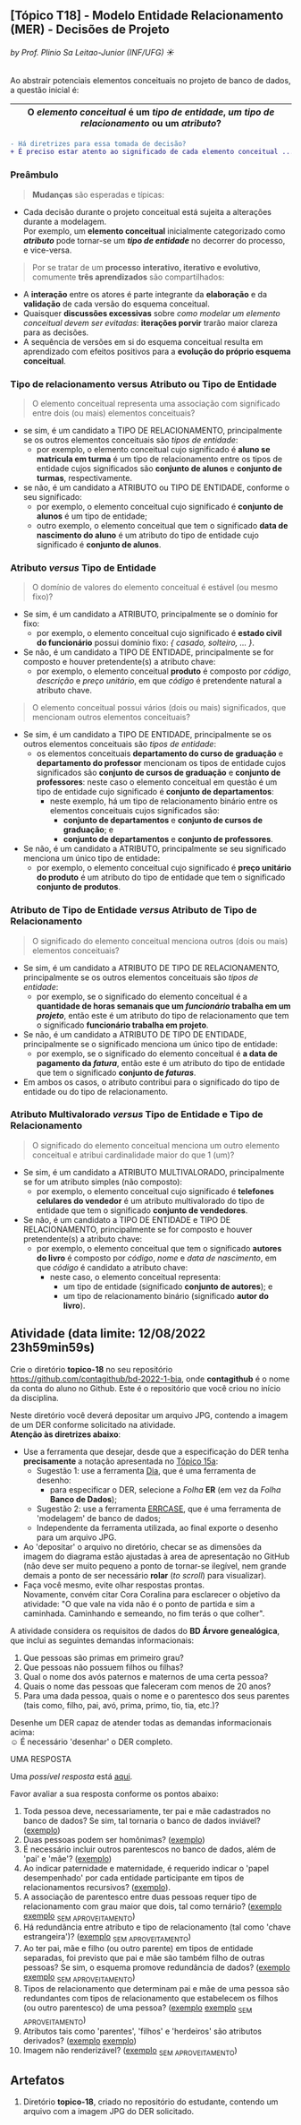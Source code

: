 ## [Tópico T18] - Modelo Entidade Relacionamento (MER) - Decisões de Projeto
###### *by Prof. Plinio Sa Leitao-Junior (INF/UFG)* &#9728;

Ao abstrair potenciais elementos conceituais no projeto de banco de dados, a questão inicial é:

| **O *elemento conceitual* é um *tipo de entidade*, *um tipo de relacionamento* ou um *atributo*?** |
| -------------------------------------------------------------------------------------------------- |

```diff
- Há diretrizes para essa tomada de decisão?
+ É preciso estar atento ao significado de cada elemento conceitual ...
```

### Preâmbulo

>**Mudanças** são esperadas e típicas:
- Cada decisão durante o projeto conceitual está sujeita a alterações durante a modelagem.<br>
Por exemplo, um **elemento conceitual** inicialmente categorizado como ***atributo*** pode tornar-se um ***tipo de entidade*** no decorrer do processo, e vice-versa.

>Por se tratar de um **processo interativo, iterativo e evolutivo**, comumente **três aprendizados** são compartilhados:
- A **interação** entre os atores é parte integrante da **elaboração** e da **validação** de cada versão do esquema conceitual.
- Quaisquer **discussões excessivas** sobre *como modelar um elemento conceitual devem ser evitadas*: **iterações porvir** trarão maior clareza para as decisões.
- A sequência de versões em si do esquema conceitual resulta em aprendizado com efeitos positivos para a **evolução do próprio esquema conceitual**.

### Tipo de relacionamento **versus** Atributo ou Tipo de Entidade

> O elemento conceitual representa uma associação com significado entre dois (ou mais) elementos conceituais?
- se sim, é um candidato a TIPO DE RELACIONAMENTO, principalmente se os outros elementos conceituais são *tipos de entidade*:
  - por exemplo, o elemento conceitual cujo significado é **aluno se matricula em turma** é um tipo de relacionamento entre os tipos de entidade cujos significados são **conjunto de alunos** e **conjunto de turmas**, respectivamente.
- se não, é um candidato a ATRIBUTO ou TIPO DE ENTIDADE, conforme o seu significado:
  - por exemplo, o elemento conceitual cujo significado é **conjunto de alunos** é um tipo de entidade;
  - outro exemplo, o elemento conceitual que tem o significado **data de nascimento do aluno** é um atributo do tipo de entidade cujo significado é **conjunto de alunos**.

### Atributo *versus* Tipo de Entidade

> O domínio de valores do elemento conceitual é estável (ou mesmo fixo)?
- Se sim, é um candidato a ATRIBUTO, principalmente se o domínio for fixo:
  - por exemplo, o elemento conceitual cujo significado é **estado civil do funcionário** possui domínio fixo: *&#123; casado, solteiro, ... &#125;*.
- Se não, é um candidato a TIPO DE ENTIDADE, principalmente se for composto e houver pretendente(s) a atributo chave:
  - por exemplo, o elemento conceitual **produto** é composto por _código_, _descrição_ e _preço unitário_, em que _código_ é pretendente natural a atributo chave.

> O elemento conceitual possui vários (dois ou mais) significados, que mencionam outros elementos conceituais?
- Se sim, é um candidato a TIPO DE ENTIDADE, principalmente se os outros elementos conceituais são *tipos de entidade*:
  - os elementos conceituais **departamento do curso de graduação** e **departamento do professor** mencionam os tipos de entidade cujos significados são **conjunto de cursos de graduação** e **conjunto de professores**: neste caso o elemento conceitual em questão é um tipo de entidade cujo significado é **conjunto de departamentos**:
    - neste exemplo, há um tipo de relacionamento binário entre os elementos conceituais cujos significados são:
      - **conjunto de departamentos** e **conjunto de cursos de graduação**; e
      - **conjunto de departamentos** e **conjunto de professores**.
- Se não, é um candidato a ATRIBUTO, principalmente se seu significado menciona um único tipo de entidade:
  - por exemplo, o elemento conceitual cujo significado é **preço unitário do produto** é um atributo do tipo de entidade que tem o significado **conjunto de produtos**.

### Atributo de Tipo de Entidade *versus* Atributo de Tipo de Relacionamento

> O significado do elemento conceitual menciona outros (dois ou mais) elementos conceituais?
- Se sim, é um candidato a ATRIBUTO DE TIPO DE RELACIONAMENTO, principalmente se os outros elementos conceituais são *tipos de entidade*:
  - por exemplo, se o significado do elemento conceitual é a **quantidade de horas semanais que um *funcionário* trabalha em um *projeto***, então este é um atributo do tipo de relacionamento que tem o significado **funcionário trabalha em projeto**.
- Se não, é um candidato a ATRIBUTO DE TIPO DE ENTIDADE, principalmente se o significado menciona um único tipo de entidade:
  - por exemplo, se o significado do elemento conceitual é **a data de pagamento da *fatura***, então este é um atributo do tipo de entidade que tem o significado **conjunto de *faturas***.
- Em ambos os casos, o atributo contribui para o significado do tipo de entidade ou do tipo de relacionamento.

### Atributo Multivalorado *versus* Tipo de Entidade e Tipo de Relacionamento

> O significado do elemento conceitual menciona um outro elemento conceitual e atribui cardinalidade maior do que 1 (um)?
- Se sim, é um candidato a ATRIBUTO MULTIVALORADO, principalmente se for um atributo simples (não composto):
  - por exemplo, o elemento conceitual cujo significado é **telefones celulares do vendedor** é um atributo multivalorado do tipo de entidade que tem o significado **conjunto de vendedores**.
- Se não, é um candidato a TIPO DE ENTIDADE e TIPO DE RELACIONAMENTO, principalmente se for composto e houver pretendente(s) a atributo chave:
  - por exemplo, o elemento conceitual que tem o significado **autores do livro** é composto por _código_, _nome_ e _data de nascimento_, em que _código_ é candidato a atributo chave:
    - neste caso, o elemento conceitual representa:
      - um tipo de entidade (significado **conjunto de autores**); e 
      - um tipo de relacionamento binário (significado **autor do livro**).

## Atividade (data limite: **12/08/2022 23h59min59s**)

Crie o diretório **topico-18** no seu repositório https://github.com/contagithub/bd-2022-1-bia, onde **contagithub** é o nome da conta do aluno no Github. Este é o repositório que você criou no início da disciplina.

Neste diretório você deverá depositar um arquivo JPG, contendo a imagem de um DER conforme solicitado na atividade.<br>
**Atenção às diretrizes abaixo**:
- Use a ferramenta que desejar, desde que a especificação do DER tenha **precisamente** a notação apresentada no [Tópico 15a](./topico-15a.md):
  - Sugestão 1: use a ferramenta [Dia](http://dia-installer.de/), que é uma ferramenta de desenho:
    - para especificar o DER, selecione a *Folha* **ER** (em vez da *Folha* **Banco de Dados**);
  - Sugestão 2: use a ferramenta [ERRCASE](https://sites.google.com/a/cin.ufpe.br/eercase/), que é uma ferramenta de 'modelagem' de banco de dados;
  - Independente da ferramenta utilizada, ao final exporte o desenho para um arquivo JPG.
- Ao 'depositar' o arquivo no diretório, checar se as dimensões da imagem do diagrama estão ajustadas à area de apresentação no GitHub (não deve ser muito pequeno a ponto de tornar-se ilegível, nem grande demais a ponto de ser necessário **rolar** (*to scroll*) para visualizar).
- Faça você mesmo, evite olhar respostas prontas.<br> Novamente, convém citar Cora Coralina para esclarecer o objetivo da atividade: "O que vale na vida não é o ponto de partida e sim a caminhada. Caminhando e semeando, no fim terás o que colher".

A atividade considera os requisitos de dados do **BD Árvore genealógica**, que inclui as seguintes demandas informacionais:
1. Que pessoas são primas em primeiro grau?
1. Que pessoas não possuem filhos ou filhas?
1. Qual o nome dos avós paternos e maternos de uma certa pessoa?
1. Quais o nome das pessoas que faleceram com menos de 20 anos?
1. Para uma dada pessoa, quais o nome e o parentesco dos seus parentes (tais como, filho, pai, avó, prima, primo, tio, tia, etc.)?

Desenhe um DER capaz de atender todas as demandas informacionais acima:<br>
&#9786; É necessário 'desenhar' o DER completo.

UMA RESPOSTA

Uma _possível resposta_ está [aqui](https://github.com/GabrielvanderSchmidt/bd-2022-1-bia/blob/main/topico-18/t%C3%B3pico-18.jpg).

Favor avaliar a sua resposta conforme os pontos abaixo:<br>
1. Toda pessoa deve, necessariamente, ter pai e mãe cadastrados no banco de dados? Se sim, tal tornaria o banco de dados inviável? ([exemplo](https://github.com/ArthurJung/bd-2022-1-bia/blob/main/topico-18/Diagrama1.jpg))
1. Duas pessoas podem ser homônimas? ([exemplo](https://github.com/cachops/bd-2022-1-bia/blob/main/topico-18/DER.jpg))
1. É necessário incluir outros parentescos no banco de dados, além de 'pai' e 'mãe'? ([exemplo](https://github.com/alexandreacff/bd-2022-1-bia/blob/main/T%C3%B3pico%2018/T%C3%B3pico%2018.jpeg))
1. Ao indicar paternidade e maternidade, é requerido indicar o 'papel desempenhado' por cada entidade participante em tipos de relacionamentos recursivos? ([exemplo](https://github.com/cachops/bd-2022-1-bia/blob/main/topico-18/DER.jpg)).
1. A associação de parentesco entre duas pessoas requer tipo de relacionamento com grau maior que dois, tal como ternário? ([exemplo](https://github.com/DecivanDamascenoAraujoFilho/bd-2022-1-bia/blob/main/topico-18/topico_18.png) [exemplo](https://github.com/Fabrycio-Nakano/bd-2022-1-bia/blob/main/topico-18/topico_18.png) <sub>SEM APROVEITAMENTO</sub>)
1. Há redundância entre atributo e tipo de relacionamento (tal como 'chave estrangeira')? ([exemplo](https://github.com/EryKoston/bd-2022-1-bia/blob/main/44444.jpeg) <sub>SEM APROVEITAMENTO</sub>)
1. Ao ter pai, mãe e filho (ou outro parente) em tipos de entidade separadas, foi previsto que pai e mãe são também filho de outras pessoas? Se sim, o esquema promove redundância de dados? ([exemplo](https://github.com/GabrielBarcelos01/bd-2022-1-bia/blob/main/topico-18/BD%20%C3%81rvore%20geneal%C3%B3gica.png) [exemplo](https://github.com/EryKoston/bd-2022-1-bia/blob/main/44444.jpeg) <sub>SEM APROVEITAMENTO</sub>)
1. Tipos de relacionamento que determinam pai e mãe de uma pessoa são redundantes com tipos de relacionamento que estabelecem os filhos (ou outro parentesco) de uma pessoa? ([exemplo](https://github.com/reisguilherme/bd-2022-1-bia/blob/main/Topico%2018/Topico18.png) [exemplo](https://github.com/GO0108/bd-2022-1-bia/blob/main/T%C3%B3pico%2018/T%C3%B3pico%2018.jpg) <sub>SEM APROVEITAMENTO</sub>)
1. Atributos tais como 'parentes', 'filhos' e 'herdeiros' são atributos derivados? ([exemplo](https://github.com/HugoF-Silva/bd-2022-1-bia/blob/main/T%C3%B3picos/T%C3%B3pico%2018/18.jpg) [exemplo](https://github.com/lucasbrandao4770/bd-2022-1-bia/blob/main/topicos/topico-18/T18.jpg))
1. Imagem não renderizável? ([exemplo](https://github.com/omatheusbrandao/bd-2022-1-bia/blob/main/T%C3%B3pico%2018.jpg) <sub>SEM APROVEITAMENTO</sub>)

## Artefatos

1. Diretório **topico-18**, criado no repositório do estudante, contendo um arquivo com a imagem JPG do DER solicitado.
